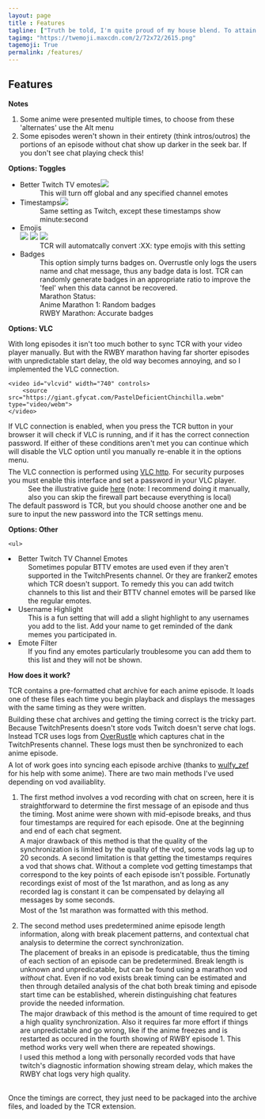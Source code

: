 ```yaml
---
layout: page
title : Features
tagline: ["Truth be told, I'm quite proud of my house blend. To attain my flavor and fragrance, I use five different types of coffee beans."]
tagimg: "https://twemoji.maxcdn.com/2/72x72/2615.png"
tagemoji: True
permalink: /features/
---
```


<h2>Features</h2>

<div class="manual-post">
 <div class="manual manual-title">
  <strong>Notes</strong>
 </div>
 <p>  
  <div class="manual-content">
   <ol>
    <li>Some anime were presented multiple times, to choose from these 'alternates' use the Alt menu</li> 
    <li>Some episodes weren't shown in their entirety (think intros/outros) the portions of an episode without chat show up darker in the seek bar. If you don't see chat playing check this!</li>
   </ol>
  </div>
 </p>
</div>

<div class="manual-post">
 <div class="manual manual-title">
 <strong>Options: Toggles</strong>
 </div>
 <p></p>
  <div class="manual-content">
 
  <ul>
  <li>Better Twitch TV emotes<img class='featureImg' src='https://cdn.betterttv.net/emote/566c9f6365dbbdab32ec0532/1x'></li>
  <dd>This will turn off global and any specified channel emotes</dd>
  <li>Timestamps<img class='featureImg' src='../assets/timestamps.png'></li>
  <dd>Same setting as Twitch, except these timestamps show minute:second</dd>
  <li>Emojis <div class='featureImg'><img class='bttvemoji' src='https://twemoji.maxcdn.com/2/72x72/1f6e1.png'> <img class='ttvemote' src='https://static-cdn.jtvnw.net/emoticons/v1/508661/1.0'> <img class='bttvemoji' src='https://twemoji.maxcdn.com/2/72x72/1f5e1.png'></div></li>
  <dd>TCR will automatcally convert :XX: type emojis with this setting</dd>
  <li>Badges</li>
  <dd>This option simply turns badges on. Overrustle only logs the users name and chat message, thus any badge data is 
  lost. TCR can randomly generate badges in an appropriate ratio to improve the 'feel' when this data cannot be recovered.
  <br>Marathon Status:</dd>
  <div class="dd">
  <dd>Anime Marathon 1: Random badges</dd>
  <dd>RWBY Marathon: Accurate badges</dd>
  </div>
  </ul>
  </div>
 <p></p>
</div>


<div class="manual-post">
 <div class="manual manual-title">
 <a name="vlc" class="inpagelink"><strong>Options: VLC</strong></a>
 </div>
 <p></p>
  <div class="manual-content">

   With long episodes it isn't too much bother to sync TCR with your video player manually. But with the RWBY marathon having far shorter 
   episodes with unpredictable start delay, the old way becomes annoying, and so I implemented the VLC connection.
    
    <video id="vlcvid" width="740" controls>
        <source src="https://giant.gfycat.com/PastelDeficientChinchilla.webm" type="video/webm">
    </video>
   
   <div style='margin-top:0.5em'>If VLC connection is enabled, when you press the TCR button in your browser it will check if VLC is running, and if it has the correct connection password. If either of these conditions aren't met you can continue which will disable the VLC option
   until you manually re-enable it in the options menu.</div>
   
   <div style='margin-top:0.5em'>The VLC connection is performed using <a href="https://wiki.videolan.org/VLC_HTTP_requests/">VLC http</a>. For security purposes you must enable this interface and set a password
   in your VLC player. 
   <dd>See the illustrative guide <a href="https://hobbyistsoftware.com/vlcsetup-win-manual">here</a> (note: I recommend doing it manually, also you can skip the firewall part because everything is local)</dd>
   The default password is TCR, but you
   should choose another one and be sure to input the new password into the TCR settings menu.</div>

  </div>
  <p></p>
 
</div>

<div class="manual-post">
 <div class="manual manual-title">
 <strong>Options: Other</strong>
 </div>
 <p></p>
  <div class="manual-content">

    <ul>
  <li>Better Twitch TV Channel Emotes</li>
  <dd>Sometimes popular BTTV emotes are used even if they aren't supported in the TwitchPresents channel. Or they are frankerZ emotes which TCR doesn't 
  support. To remedy this you can add twitch channels to this list and their BTTV channel emotes will be parsed like the regular emotes.</dd>
  <li>Username Highlight</li>
  <dd>This is a fun setting that will add a slight highlight to any usernames you add to the list. Add your name to get reminded of the dank memes you participated in.</dd>
  <li>Emote Filter</li>
  <dd>If you find any emotes particularly troublesome you can add them to this list and they will not be shown.</dd>
  </ul>

  </div>
  <p></p>
 
</div>

<div class="manual-post">
 <div class="manual manual-title">
 <strong>How does it work?</strong>
 </div>
 <p>  
  <div class="manual-content">
TCR contains a pre-formatted chat archive for each anime episode. It loads one of these files each time you begin playback and displays the messages with the same timing as they were written.
<br>
<div style='margin-top:0.5em'>Building these chat archives and getting the timing correct is the tricky part. Because TwitchPresents doesn't store vods Twitch doesn't serve chat logs. Instead TCR uses logs from <a href="https://overrustlelogs.net/">OverRustle</a> which captures chat in the TwitchPresents
channel. These logs must then be synchronized to each anime episode. </div>
<div style='margin-top:0.5em'>A lot of work goes into syncing each episode archive (thanks to <a href="https://twitch.tv/wulfy_zef">wulfy_zef</a> for his help with some anime). There are two main methods I've used depending on 
vod availiablity.</div>
  </div>
 </p> 
 <p>
  <div class="manual-content">
   <ol>
    <li>The first method involves a vod recording with chat on screen, here it is straightforward to determine the first
message of an episode and thus the timing. Most anime were shown with mid-episode breaks, and thus four timestamps are required for each episode. One at the beginning and end of each chat segment.
<div style='margin-top:0.25em'>A major drawback of this method is that the quality of the synchronization is limited by the quality of the vod, some vods lag up to 20 seconds. A second limitation is that getting the timestamps requires a 
vod that shows chat. Without a complete vod getting timestamps that correspond to the key points of each episode isn't possible. Fortunatly recordings exist of most of the 1st marathon, and as long as any recorded 
lag is constant it can be compensated by delaying all messages by some seconds. </div>
<div style='margin-top:0.25em'>Most of the 1st marathon was formatted with this method.</div>
    </li>
    <p></p>
    <li>The second method uses predetermined anime episode length information, along with break placement patterns, and contextual chat analysis to determine the correct synchronization.
    <div style='margin-top:0.25em'>The placement of breaks in an episode is predicatable, thus the timing of each section of an episode can be predetermined. Break length is unknown and unpredicatable, but can be 
    found using a marathon vod <em>without</em> chat. Even if no vod exists break timing can be estimated and then through detailed analysis of the chat both break timing and episode start time
    can be established, wherein distinguishing chat features provide the needed information.</div>
    <div style='margin-top:0.25em'>The major drawback of this method is the amount of time required to get a high quality synchronization. Also it requires far more effort 
    if things are unpredictable and go wrong, like if the anime freezes and is restarted as occured in the fourth showing of RWBY episode 1. This method works very well when there are repeated showings.</div>
    <div style='margin-top:0.25em'>I used this method a long with personally recorded vods that have twitch's diagnostic information showing stream delay, which makes the RWBY chat logs very high quality.</div>
<br>
</li>
</ol>
<div style='margin-top:0.5em'>Once the timings are correct, they just need to be packaged into the archive files, and loaded by the TCR extension.</div>

</div>
</p>

</div>
